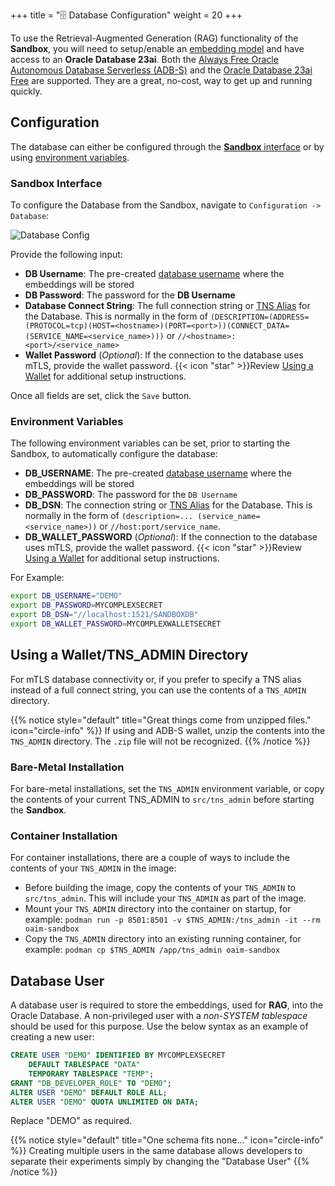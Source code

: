 +++
title = "🗄️ Database Configuration"
weight = 20
+++

<!--
Copyright (c) 2024-2025, Oracle and/or its affiliates.
Licensed under the Universal Permissive License v1.0 as shown at http://oss.oracle.com/licenses/upl.

spell-checker: ignore tablespace mycomplexsecret mycomplexwalletsecret sandboxdb oaim
-->

To use the Retrieval-Augmented Generation (RAG) functionality of the **Sandbox**, you will need to setup/enable an [embedding model](../model_config) and have access to an **Oracle Database 23ai**. Both the [Always Free Oracle Autonomous Database Serverless (ADB-S)](https://docs.oracle.com/en/cloud/paas/autonomous-database/serverless/adbsb/autonomous-always-free.html) and the [Oracle Database 23ai Free](https://www.oracle.com/uk/database/free/get-started/) are supported. They are a great, no-cost, way to get up and running quickly.

## Configuration

The database can either be configured through the [**Sandbox** interface](#sandbox-interface) or by using [environment variables](#environment-variables).

### Sandbox Interface

To configure the Database from the Sandbox, navigate to `Configuration -> Database`:

![Database Config](../images/database_config.png)

Provide the following input:

- **DB Username**: The pre-created [database username](#database-user) where the embeddings will be stored
- **DB Password**: The password for the **DB Username**
- **Database Connect String**: The full connection string or [TNS Alias](#using-a-wallettns_admin-directory) for the Database. 
    This is normally in the form of 
    `
    (DESCRIPTION=(ADDRESS=(PROTOCOL=tcp)(HOST=<hostname>)(PORT=<port>))(CONNECT_DATA=(SERVICE_NAME=<service_name>)))
    ` 
    or 
    `
    //<hostname>:<port>/<service_name>
    `
- **Wallet Password** (_Optional_): If the connection to the database uses mTLS, provide the wallet password. {{< icon "star" >}}Review [Using a Wallet](#using-a-wallettns_admin-directory) for additional setup instructions.

Once all fields are set, click the `Save` button.

### Environment Variables

The following environment variables can be set, prior to starting the Sandbox, to automatically configure the database:

- **DB_USERNAME**: The pre-created [database username](#database-user) where the embeddings will be stored
- **DB_PASSWORD**: The password for the `DB Username`
- **DB_DSN**: The connection string or [TNS Alias](#using-a-wallettns_admin-directory) for the Database. This is normally in the form of `(description=... (service_name=<service_name>))` or `//host:port/service_name`.
- **DB_WALLET_PASSWORD** (_Optional_): If the connection to the database uses mTLS, provide the wallet password. {{< icon "star" >}}Review [Using a Wallet](#using-a-wallettns_admin-directory) for additional setup instructions.

For Example:

```bash
export DB_USERNAME="DEMO"
export DB_PASSWORD=MYCOMPLEXSECRET
export DB_DSN="//localhost:1521/SANDBOXDB"
export DB_WALLET_PASSWORD=MYCOMPLEXWALLETSECRET
```

## Using a Wallet/TNS_ADMIN Directory

For mTLS database connectivity or, if you prefer to specify a TNS alias instead of a full connect string, you can use the contents of a `TNS_ADMIN` directory.

{{% notice style="default" title="Great things come from unzipped files." icon="circle-info" %}}
If using and ADB-S wallet, unzip the contents into the `TNS_ADMIN` directory. The `.zip` file will not be recognized.
{{% /notice %}}


### Bare-Metal Installation

For bare-metal installations, set the `TNS_ADMIN` environment variable, or copy the contents of your current TNS_ADMIN to `src/tns_admin` before starting the **Sandbox**.

### Container Installation

For container installations, there are a couple of ways to include the contents of your `TNS_ADMIN` in the image:

- Before building the image, copy the contents of your `TNS_ADMIN` to `src/tns_admin`. This will include your `TNS_ADMIN` as part of the image.
- Mount your `TNS_ADMIN` directory into the container on startup, for example: `podman run -p 8501:8501 -v $TNS_ADMIN:/tns_admin -it --rm oaim-sandbox`
- Copy the `TNS_ADMIN` directory into an existing running container, for example: `podman cp $TNS_ADMIN /app/tns_admin oaim-sandbox`

## Database User

A database user is required to store the embeddings, used for **RAG**, into the Oracle Database. A non-privileged user with a *non-SYSTEM tablespace* should be used for this purpose.  Use the below syntax as an example of creating a new user:

```sql
CREATE USER "DEMO" IDENTIFIED BY MYCOMPLEXSECRET
    DEFAULT TABLESPACE "DATA"
    TEMPORARY TABLESPACE "TEMP";
GRANT "DB_DEVELOPER_ROLE" TO "DEMO";
ALTER USER "DEMO" DEFAULT ROLE ALL;
ALTER USER "DEMO" QUOTA UNLIMITED ON DATA;
```

Replace "DEMO" as required.

{{% notice style="default" title="One schema fits none..." icon="circle-info" %}}
Creating multiple users in the same database allows developers to separate their experiments simply by changing the "Database User"
{{% /notice %}}
